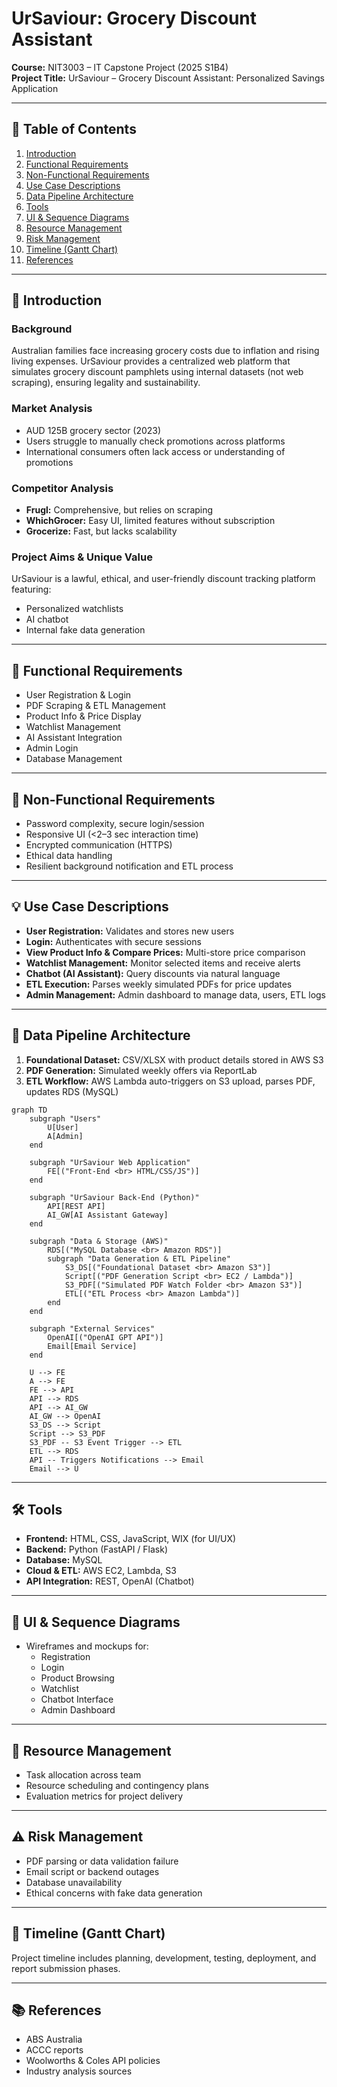 # UrSaviour: Grocery Discount Assistant

**Course:** NIT3003 – IT Capstone Project (2025 S1B4)  
**Project Title:** UrSaviour – Grocery Discount Assistant: Personalized Savings Application  

---

## 🧭 Table of Contents

1. [Introduction](#introduction)
2. [Functional Requirements](#functional-requirements)
3. [Non-Functional Requirements](#non-functional-requirements)
4. [Use Case Descriptions](#use-case-descriptions)
5. [Data Pipeline Architecture](#data-pipeline-architecture)
6. [Tools](#tools)
7. [UI & Sequence Diagrams](#ui--sequence-diagrams)
8. [Resource Management](#resource-management)
9. [Risk Management](#risk-management)
10. [Timeline (Gantt Chart)](#timeline-gantt-chart)
11. [References](#references)

---

## 📘 Introduction

### Background
Australian families face increasing grocery costs due to inflation and rising living expenses. UrSaviour provides a centralized web platform that simulates grocery discount pamphlets using internal datasets (not web scraping), ensuring legality and sustainability.

### Market Analysis
- AUD 125B grocery sector (2023)
- Users struggle to manually check promotions across platforms
- International consumers often lack access or understanding of promotions

### Competitor Analysis
- **Frugl:** Comprehensive, but relies on scraping
- **WhichGrocer:** Easy UI, limited features without subscription
- **Grocerize:** Fast, but lacks scalability

### Project Aims & Unique Value
UrSaviour is a lawful, ethical, and user-friendly discount tracking platform featuring:
- Personalized watchlists
- AI chatbot
- Internal fake data generation

---

## 🎯 Functional Requirements

- User Registration & Login
- PDF Scraping & ETL Management
- Product Info & Price Display
- Watchlist Management
- AI Assistant Integration
- Admin Login
- Database Management

---

## 🚦 Non-Functional Requirements

- Password complexity, secure login/session
- Responsive UI (<2–3 sec interaction time)
- Encrypted communication (HTTPS)
- Ethical data handling
- Resilient background notification and ETL process

---

## 💡 Use Case Descriptions

- **User Registration:** Validates and stores new users
- **Login:** Authenticates with secure sessions
- **View Product Info & Compare Prices:** Multi-store price comparison
- **Watchlist Management:** Monitor selected items and receive alerts
- **Chatbot (AI Assistant):** Query discounts via natural language
- **ETL Execution:** Parses weekly simulated PDFs for price updates
- **Admin Management:** Admin dashboard to manage data, users, ETL logs

---

## 🔄 Data Pipeline Architecture

1. **Foundational Dataset:** CSV/XLSX with product details stored in AWS S3
2. **PDF Generation:** Simulated weekly offers via ReportLab
3. **ETL Workflow:** AWS Lambda auto-triggers on S3 upload, parses PDF, updates RDS (MySQL)

```mermaid
graph TD
    subgraph "Users"
        U[User]
        A[Admin]
    end

    subgraph "UrSaviour Web Application"
        FE[("Front-End <br> HTML/CSS/JS")]
    end

    subgraph "UrSaviour Back-End (Python)"
        API[REST API]
        AI_GW[AI Assistant Gateway]
    end

    subgraph "Data & Storage (AWS)"
        RDS[("MySQL Database <br> Amazon RDS")]
        subgraph "Data Generation & ETL Pipeline"
            S3_DS[("Foundational Dataset <br> Amazon S3")]
            Script[("PDF Generation Script <br> EC2 / Lambda")]
            S3_PDF[("Simulated PDF Watch Folder <br> Amazon S3")]
            ETL[("ETL Process <br> Amazon Lambda")]
        end
    end

    subgraph "External Services"
        OpenAI[("OpenAI GPT API")]
        Email[Email Service]
    end

    U --> FE
    A --> FE
    FE --> API
    API --> RDS
    API --> AI_GW
    AI_GW --> OpenAI
    S3_DS --> Script
    Script --> S3_PDF
    S3_PDF -- S3 Event Trigger --> ETL
    ETL --> RDS
    API -- Triggers Notifications --> Email
    Email --> U
```

---

## 🛠️ Tools

- **Frontend:** HTML, CSS, JavaScript, WIX (for UI/UX)
- **Backend:** Python (FastAPI / Flask)
- **Database:** MySQL
- **Cloud & ETL:** AWS EC2, Lambda, S3
- **API Integration:** REST, OpenAI (Chatbot)

---

## 🔧 UI & Sequence Diagrams

- Wireframes and mockups for:
  - Registration
  - Login
  - Product Browsing
  - Watchlist
  - Chatbot Interface
  - Admin Dashboard

---

## 👥 Resource Management

- Task allocation across team
- Resource scheduling and contingency plans
- Evaluation metrics for project delivery

---

## ⚠️ Risk Management

- PDF parsing or data validation failure
- Email script or backend outages
- Database unavailability
- Ethical concerns with fake data generation

---

## 📅 Timeline (Gantt Chart)

Project timeline includes planning, development, testing, deployment, and report submission phases.

---

## 📚 References

- ABS Australia
- ACCC reports
- Woolworths & Coles API policies
- Industry analysis sources
